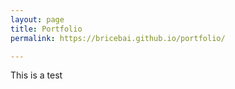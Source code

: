 ```yaml
---
layout: page
title: Portfolio
permalink: https://bricebai.github.io/portfolio/

---
```

This is a test
